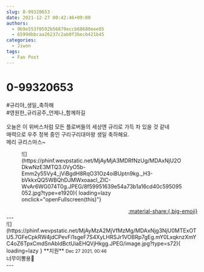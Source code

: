 ```yaml
---
slug: 0-99320653
date: 2021-12-27 00:42:46+09:00
authors:
  - 9b9e553f0592b56879eccb68680eee85
  - 6599dbbcaa26237c2ab0f3becb421b45
categories:
  - Jiwon
tags:
  - Fan Post
---
```


# 0-99320653

<div class="post-container" markdown="1">
<div class="content-container md-sidebar__scrollwrap" markdown="1">

\#규리야_생일_축하해<br>\#영원한_규리공주_언제나_함께하길<br><br>오늘은 이 위버스처럼 모든 플로버들의 세상엔 규리로 가득 차 있을 것 같네<br>매력으로 우주 정복 중인 구리구리대마왕 생일 축하해요.<br>메리 규리스마스~
<figure markdown="1">
![](https://phinf.wevpstatic.net/MjAyMjA3MDRfNzUg/MDAxNjU2ODkwNzE3MTQ3.0VyO5b-Emm2y55Vy4_jViBgdH8RqO31Oz4oiBUptn9kg._H3-bVkkxQQ5WBQhDJMWxoaacl_ZIC-WvAr6WG074T0g.JPEG/8f59951639e54a73b1a16cd40c595095052.jpg?type=e1920){ loading=lazy onclick="openFullscreen(this)"}
</figure>


</div>
</div>

<div style="text-align: right;" markdown="1">
<a href="https://weverse.io/fromis9/fanpost/0-99320653" style="text-align: right;">:material-share:{.big-emoji}</a>
</div>
---

<div class="comments-container md-sidebar__scrollwrap" markdown="1">
<div class="comment" markdown="1">
<div class='id-container' markdown="1">
![](https://phinf.wevpstatic.net/MjAyMzA2MjVfMzMg/MDAxNjg3NjU0MTExOTU5.7GFeCpkRW4jdCPevFi1sgeF7S4XyLHRSJr1VOBRp7gEg.mY0LxqknzXmYC4oZ6TpxCmdSnAbldBctUiaEHQVjHkgg.JPEG/image.jpg?type=s72){ loading=lazy }
**<span class="artist">지원</span>** <small>Dec 27 2021, 00:46</small><br>
</div>
<div class='comment-body' markdown="1">
너무이뽕용🧡
</div>
</div>
</div>
---
